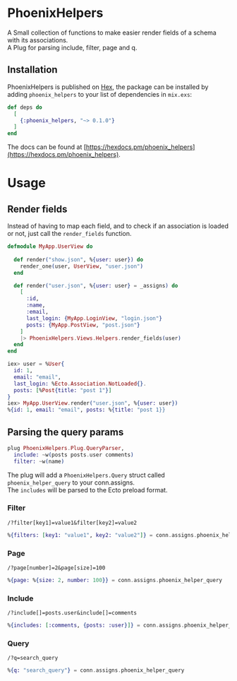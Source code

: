 # PhoenixHelpers

A Small collection of functions to make easier render fields of a schema with its associations.  
A Plug for parsing include, filter, page and q. 

## Installation

PhoenixHelpers is published on [Hex](https://hex.pm/packages/phoenix_helpers), the package can be installed
by adding `phoenix_helpers` to your list of dependencies in `mix.exs`:

```elixir
def deps do
  [
    {:phoenix_helpers, "~> 0.1.0"}
  ]
end
```

The docs can be found at [https://hexdocs.pm/phoenix_helpers](https://hexdocs.pm/phoenix_helpers).

# Usage

## Render fields

Instead of having to map each field, and to check if an association is loaded or not, just call the `render_fields` function.

```elixir
defmodule MyApp.UserView do
  
  def render("show.json", %{user: user}) do
    render_one(user, UserView, "user.json")
  end

  def render("user.json", %{user: user} = _assigns) do
    [
      :id,
      :name,
      :email,
      last_login: {MyApp.LoginView, "login.json"}
      posts: {MyApp.PostView, "post.json"}
    ]
    |> PhoenixHelpers.Views.Helpers.render_fields(user)
  end
end

iex> user = %User{
  id: 1,
  email: "email",
  last_login: %Ecto.Association.NotLoaded{}.
  posts: [%Post{title: "post 1"}]
}
iex> MyApp.UserView.render("user.json", %{user: user})
%{id: 1, email: "email", posts: %{title: "post 1}}
```

## Parsing the query params

```elixir
plug PhoenixHelpers.Plug.QueryParser,
  include: ~w(posts posts.user comments)
  filter: ~w(name)
```
The plug will add a `PhoenixHelpers.Query` struct called `phoenix_helper_query` to your conn.assigns.  
The `includes` will be parsed to the Ecto preload format.

### Filter
`/?filter[key1]=value1&filter[key2]=value2`
```elixir
%{filters: [key1: "value1", key2: "value2"]} = conn.assigns.phoenix_helper_query
```

### Page
`/?page[number]=2&page[size]=100`
```elixir
%{page: %{size: 2, number: 100}} = conn.assigns.phoenix_helper_query
```

### Include
`/?include[]=posts.user&include[]=comments`
```elixir
%{includes: [:comments, {posts: :user}]} = conn.assigns.phoenix_helper_query
```

### Query
`/?q=search_query`
```elixir
%{q: "search_query"} = conn.assigns.phoenix_helper_query
```